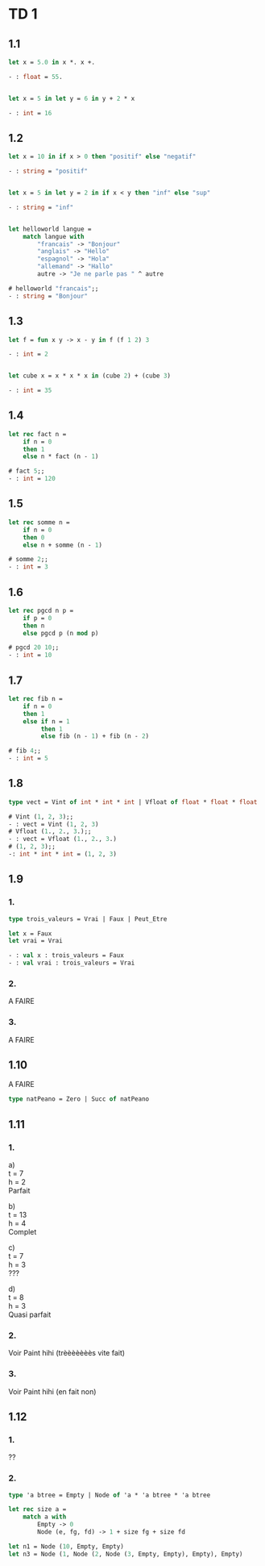 # TD 1

## 1.1

```ocaml
let x = 5.0 in x *. x +.

- : float = 55.


let x = 5 in let y = 6 in y + 2 * x

- : int = 16
```

## 1.2

```ocaml
let x = 10 in if x > 0 then "positif" else "negatif"

- : string = "positif"


let x = 5 in let y = 2 in if x < y then "inf" else "sup"

- : string = "inf"


let helloworld langue =
    match langue with
        "francais" -> "Bonjour"
        "anglais" -> "Hello"
        "espagnol" -> "Hola"
        "allemand" -> "Hallo"
        autre -> "Je ne parle pas " ^ autre

# helloworld "francais";;
- : string = "Bonjour"
```

## 1.3

```ocaml
let f = fun x y -> x - y in f (f 1 2) 3

- : int = 2


let cube x = x * x * x in (cube 2) + (cube 3)

- : int = 35
```

## 1.4

```ocaml
let rec fact n =
    if n = 0
    then 1
    else n * fact (n - 1)

# fact 5;;
- : int = 120
```

## 1.5

```ocaml
let rec somme n =
    if n = 0
    then 0
    else n + somme (n - 1)

# somme 2;;
- : int = 3
```

## 1.6

```ocaml
let rec pgcd n p =
    if p = 0
    then n
    else pgcd p (n mod p)

# pgcd 20 10;;
- : int = 10
```

## 1.7

```ocaml
let rec fib n =
    if n = 0
    then 1
    else if n = 1
         then 1
         else fib (n - 1) + fib (n - 2)

# fib 4;;
- : int = 5
```

## 1.8

```ocaml
type vect = Vint of int * int * int | Vfloat of float * float * float

# Vint (1, 2, 3);;
- : vect = Vint (1, 2, 3)
# Vfloat (1., 2., 3.);;
- : vect = Vfloat (1., 2., 3.)
# (1, 2, 3);;
-: int * int * int = (1, 2, 3)
```

## 1.9

### 1.

```ocaml
type trois_valeurs = Vrai | Faux | Peut_Etre

let x = Faux
let vrai = Vrai

- : val x : trois_valeurs = Faux
- : val vrai : trois_valeurs = Vrai
```

### 2.
A FAIRE

### 3.
A FAIRE

## 1.10
A FAIRE

```ocaml
type natPeano = Zero | Succ of natPeano
```

## 1.11

### 1.

a)  
t = 7  
h = 2  
Parfait  

b)  
t = 13  
h = 4  
Complet  

c)  
t = 7  
h = 3  
???  

d)  
t = 8  
h = 3  
Quasi parfait  

### 2.

Voir Paint hihi (trèèèèèèès vite fait)

### 3.

Voir Paint hihi (en fait non)

## 1.12

### 1.

??

### 2.

```ocaml
type 'a btree = Empty | Node of 'a * 'a btree * 'a btree

let rec size a =
    match a with
        Empty -> 0
        Node (e, fg, fd) -> 1 + size fg + size fd

let n1 = Node (10, Empty, Empty)
let n3 = Node (1, Node (2, Node (3, Empty, Empty), Empty), Empty)
```
